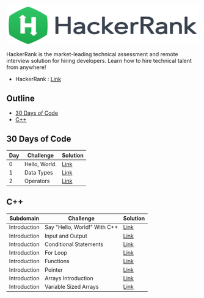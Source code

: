 ![Cover](https://github.com/Offliners/HackerRank-writeup/blob/main/HackerRank.png)

HackerRank is the market-leading technical assessment and remote interview solution for hiring developers. Learn how to hire technical talent from anywhere!

* HackerRank : [Link](https://www.hackerrank.com/dashboard)

## Outline 
* [30 Days of Code](#30%20Days%20of%20Code)
* [C++](#C++)

## 30 Days of Code
|Day|Challenge|Solution|
|-|-|-|
|0|Hello, World.|[Link](Dashboard/30DayofCode/day0.cpp)|
|1|Data Types|[Link](Dashboard/30DayofCode/day1.cpp)|
|2|Operators|[Link](Dashboard/30DayofCode/day2.cpp)|

## C++
|Subdomain|Challenge|Solution|
|-|-|-|
|Introduction|Say "Hello, World!" With C++|[Link](Dashboard/C++/practice0.cpp)|
|Introduction|Input and Output|[Link](Dashboard/C++/practice1.cpp)|
|Introduction|Conditional Statements|[Link](Dashboard/C++/practice2.cpp)|
|Introduction|For Loop|[Link](Dashboard/C++/practice3.cpp)|
|Introduction|Functions|[Link](Dashboard/C++/practice4.cpp)|
|Introduction|Pointer|[Link](Dashboard/C++/practice5.cpp)|
|Introduction|Arrays Introduction|[Link](Dashboard/C++/practice6.cpp)|
|Introduction|Variable Sized Arrays|[Link](Dashboard/C++/practice7.cpp)|
